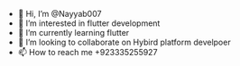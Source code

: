 - 👋 Hi, I’m @Nayyab007
- 👀 I’m interested in flutter development
- 🌱 I’m currently learning flutter
- 💞️ I’m looking to collaborate on Hybird platform develpoer
- 📫 How to reach me +923335255927

<!---
Nayyab007/Nayyab007 is a ✨ special ✨ repository because its `README.md` (this file) appears on your GitHub profile.
You can click the Preview link to take a look at your changes.
--->
